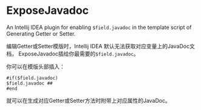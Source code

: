 ExposeJavadoc
=====================

An Intellij IDEA plugin for enabling `$field.javadoc` 
in the template script of Generating Getter or Setter.

编辑Getter或Setter模版时，Intellij IDEA 默认无法获取对应变量上的JavaDoc文档，
ExposeJavadoc插给你最需要的`$field.javadoc`。

你可以在模版头部插入：
```
#if($field.javadoc)
$field.javadoc ##
#end

```
就可以在生成对应Getter或Setter方法时附带上对应属性的JavaDoc。